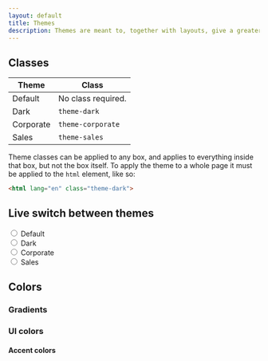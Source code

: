 ```yaml
---
layout: default
title: Themes
description: Themes are meant to, together with layouts, give a greater sense of order while browsing around the site, by visually telling the user what section he is viewing.
---
```


## Classes

| Theme     | Class              |
| --------- |--------------------|
| Default   | No class required. |
| Dark      | `theme-dark`       |  
| Corporate | `theme-corporate`  |
| Sales     | `theme-sales`      |

Theme classes can be applied to any box, and applies to everything inside that box, but not the box itself. To apply the theme to a whole page it must be applied to the `html` element, like so:

```html
<html lang="en" class="theme-dark">
```

## Live switch between themes

<div id="theme-switcher">

  <div class="custom-control custom-radio custom-control-inline">
    <input type="radio" id="theme-default" name="theme-class" class="custom-control-input" v-on:change="switchTheme('')">
    <label class="custom-control-label" for="theme-default">Default</label>
  </div>
  <div class="custom-control custom-radio custom-control-inline">
    <input type="radio" id="theme-dark" name="theme-class" class="custom-control-input" v-on:change="switchTheme('theme-dark')">
    <label class="custom-control-label" for="theme-dark">Dark</label>
  </div>
  <div class="custom-control custom-radio custom-control-inline">
    <input type="radio" id="theme-corporate" name="theme-class" class="custom-control-input" v-on:change="switchTheme('theme-corporate')">
    <label class="custom-control-label" for="theme-corporate">Corporate</label>
  </div>
  <div class="custom-control custom-radio custom-control-inline">
    <input type="radio" id="theme-sales" name="theme-class" class="custom-control-input" v-on:change="switchTheme('theme-sales')">
    <label class="custom-control-label" for="theme-sales">Sales</label>
  </div>

</div>


## Colors



### Gradients

<div class="docs-gradients">
  <div class="docs-gradient-container"><div class="docs-gradient docs-gradient-1"></div><div class="docs-color-codes"></div></div>
  <div class="docs-gradient-container"><div class="docs-gradient docs-gradient-2"></div><div class="docs-color-codes"></div></div>
  <div class="docs-gradient-container"><div class="docs-gradient docs-gradient-3"></div><div class="docs-color-codes"></div></div>
  <div class="docs-gradient-container"><div class="docs-gradient docs-gradient-4"></div><div class="docs-color-codes"></div></div>
  <div class="docs-gradient-container"><div class="docs-gradient docs-gradient-5"></div><div class="docs-color-codes"></div></div>
  <div class="docs-gradient-container"><div class="docs-gradient docs-gradient-6"></div><div class="docs-color-codes"></div></div>
  <div class="docs-gradient-container"><div class="docs-gradient docs-gradient-7"></div><div class="docs-color-codes"></div></div>
  <div class="docs-gradient-container"><div class="docs-gradient docs-gradient-8"></div><div class="docs-color-codes"></div></div>
</div>

### UI colors

#### Accent colors
